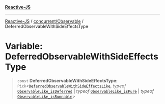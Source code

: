 [**Reactive-JS**](../../../README.md)

***

[Reactive-JS](../../../README.md) / [concurrent/Observable](../README.md) / DeferredObservableWithSideEffectsType

# Variable: DeferredObservableWithSideEffectsType

> `const` **DeferredObservableWithSideEffectsType**: `Pick`\<[`DeferredObservableWithSideEffectsLike`](../../interfaces/DeferredObservableWithSideEffectsLike.md), *typeof* [`ObservableLike_isDeferred`](../../variables/ObservableLike_isDeferred.md) \| *typeof* [`ObservableLike_isPure`](../../variables/ObservableLike_isPure.md) \| *typeof* [`ObservableLike_isRunnable`](../../variables/ObservableLike_isRunnable.md)\>
